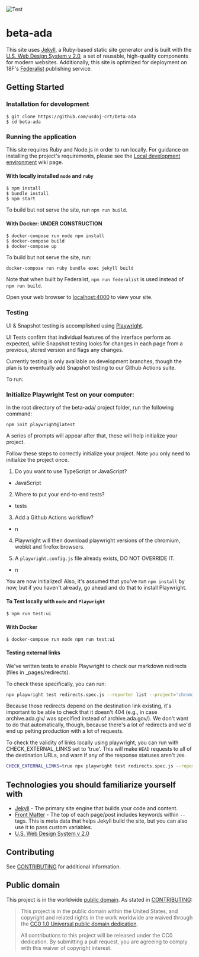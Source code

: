 ![Test](https://github.com/usdoj-crt/beta-ada/actions/workflows/test.yml/badge.svg)

# beta-ada

This site uses [Jekyll](https://jekyllrb.com), a Ruby-based static site generator and is built with the [U.S. Web Design System v 2.0](https://v2.designsystem.digital.gov), a set of reusable, high-quality components for modern websites. Additionally, this site is optimized for deployment on 18F's [Federalist](https://federalist.18f.gov) publishing service.

## Getting Started

### Installation for development
    $ git clone https://github.com/usdoj-crt/beta-ada
    $ cd beta-ada

### Running the application

This site requires Ruby and Node.js in order to run locally. For guidance on installing the project's requirements, please see the [Local development environment](https://github.com/usdoj-crt/beta-ada/wiki/Local-development-environment) wiki page.

#### With locally installed `node` and `ruby`
    $ npm install
    $ bundle install
    $ npm start

To build but not serve the site, run `npm run build`.

#### With Docker: UNDER CONSTRUCTION
    $ docker-compose run node npm install
    $ docker-compose build
    $ docker-compose up

To build but not serve the site, run:
```
docker-compose run ruby bundle exec jekyll build
```

Note that when built by Federalist, `npm run federalist` is used instead of
`npm run build`.

Open your web browser to [localhost:4000](http://localhost:4000/) to view your
site.

### Testing

UI & Snapshot testing is accomplished using [Playwright](https://playwright.dev/).

UI Tests confirm that individual features of the interface perform as expected, while Snapshot testing looks for changes in each page from a previous, stored version and flags any changes.

Currently testing is only available on development branches, though the plan is to eventually add Snapshot testing to our Github Actions suite.

To run:

### Initialize Playwright Test on your computer:

In the root directory of the beta-ada/ project folder, run the following command:
```
npm init playwright@latest
```

A series of prompts will appear after that, these will help initialize your project.

Follow these steps to correctly initialize your project. Note you only need to initialize the project once.

1. Do you want to use TypeScript or JavaScript?
- JavaScript

2. Where to put your end-to-end tests?
- tests

3. Add a Github Actions workflow?
- n

4. Playwright will then download playwright versions of the chromium, webkit and firefox browsers.

5. A `playwright.config.js` file already exists, DO NOT OVERRIDE IT.
- n

You are now initialized! Also, it's assumed that you've run `npm install` by now, but if you haven't already, go ahead and do that to install Playwright.

#### To Test locally with `node` and `Playwright`
    $ npm run test:ui

#### With Docker
    $ docker-compose run node npm run test:ui

#### Testing external links

We've written tests to enable Playwright to check our markdown redirects (files in _pages/redirects).

To check these specifically, you can run:

```bash
npx playwright test redirects.spec.js --reporter list --project='chromium' --retries=0
```

Because those redirects depend on the destination link existing, it's important to be able to check that it doesn't 404 (e.g., in case archive.ada.giv/ was specified instead of archive.ada.gov/). We don't want to do that automatically, though, because there's a lot of redirects and we'd end up pelting production with a lot of requests.

To check the validity of links locally using playwright, you can run with CHECK_EXTERNAL_LINKS set to 'true'. This will make `HEAD` requests to all of the destination URLs, and warn if any of the response statuses aren't `200`.

```bash
CHECK_EXTERNAL_LINKS=true npx playwright test redirects.spec.js --reporter list --project='chromium' --retries=0
```

## Technologies you should familiarize yourself with

- [Jekyll](https://jekyllrb.com/docs/) - The primary site engine that builds your code and content.
- [Front Matter](https://jekyllrb.com/docs/frontmatter) - The top of each page/post includes keywords within `--` tags. This is meta data that helps Jekyll build the site, but you can also use it to pass custom variables.
- [U.S. Web Design System v 2.0](https://v2.designsystem.digital.gov)

## Contributing

See [CONTRIBUTING](CONTRIBUTING.md) for additional information.

## Public domain

This project is in the worldwide [public domain](LICENSE.md). As stated in [CONTRIBUTING](CONTRIBUTING.md):

> This project is in the public domain within the United States, and copyright
> and related rights in the work worldwide are waived through the [CC0 1.0
> Universal public domain dedication](https://creativecommons.org/publicdomain/zero/1.0/).
>
> All contributions to this project will be released under the CC0 dedication.
> By submitting a pull request, you are agreeing to comply with this waiver of
> copyright interest.
